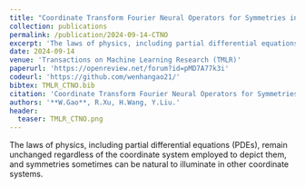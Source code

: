 ```yaml
---
title: "Coordinate Transform Fourier Neural Operators for Symmetries in Physical Modelings"
collection: publications
permalink: /publication/2024-09-14-CTNO
excerpt: 'The laws of physics, including partial differential equations (PDEs), remain unchanged regardless of the coordinate system employed to depict them, and symmetries sometimes can be natural to illuminate in other coordinate systems.'
date: 2024-09-14
venue: 'Transactions on Machine Learning Research (TMLR)'
paperurl: 'https://openreview.net/forum?id=pMD7A77k3i'
codeurl: 'https://github.com/wenhangao21/'
bibtex: TMLR_CTNO.bib
citation: 'Coordinate Transform Fourier Neural Operators for Symmetries in Physical Modelings. W.Gao, R.Xu, H.Wang, Y.Liu. TMLR'
authors: '**W.Gao**, R.Xu, H.Wang, Y.Liu.'
header:
  teaser: TMLR_CTNO.png
---
```

The laws of physics, including partial differential equations (PDEs), remain unchanged regardless of the coordinate system employed to depict them, and symmetries sometimes can be natural to illuminate in other coordinate systems.

